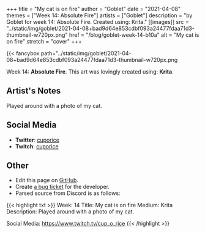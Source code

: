 +++
title =       "My cat is on fire"
author =      "Goblet"
date =        "2021-04-08"
themes =      ["Week 14: Absolute Fire"]
artists =     ["Goblet"]
description = "by Goblet for week 14: Absolute Fire. Created using: Krita."
[[images]]
              src = "../static/img/goblet/2021-04-08+bad9d64e853cdbf093a24477fdaa71d3-thumbnail-w720px.png"
              href = "/blog/goblet-week-14-b10a"
              alt = "My cat is on fire"
              stretch = "cover"
+++


{{< fancybox path="../static/img/goblet/2021-04-08+bad9d64e853cdbf093a24477fdaa71d3-thumbnail-w720px.png

Week 14: **Absolute Fire**. This art was lovingly created using: **Krita**.

## Artist's Notes

Played around with a photo of my cat.

## Social Media

- **Twitter**: <a href='https://twitter.com/cuporice' target='_blank'>cuporice</a>
- **Twitch**: <a href='https://twitch.tv/cuporice' target='_blank'>cuporice</a>

## Other

- Edit this page on [GitHub](https://github.com/teaminkling/web-refresh/edit/main/content/blog/goblet-week-14-b10a.md).
- Create [a bug ticket](https://github.com/teaminkling/web-refresh/issues/new?assignees=&labels=bug&template=problem-report.md&title=) for the developer.
- Parsed source from Discord is as follows:

{{< highlight txt >}}
Week: 14
Title: My cat is on fire
Medium: Krita
Description: 
Played around with a photo of my cat. 

Social Media: 
https://www.twitch.tv/cup_o_rice
{{< /highlight >}}